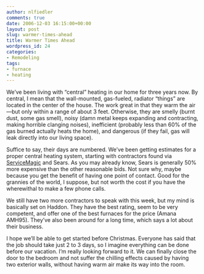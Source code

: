 ```yaml
---
author: nlfiedler
comments: true
date: 2006-12-03 16:15:00+00:00
layout: post
slug: warmer-times-ahead
title: Warmer Times Ahead
wordpress_id: 24
categories:
- Remodeling
tags:
- furnace
- heating
---
```


We’ve been living with “central” heating in our home for three years now. By central, I mean that the wall-mounted, gas-fueled, radiator “things” are located in the center of the house. The work great in that they warm the air—but only within a range of about 3 feet. Otherwise, they are smelly (burnt dust, some gas smell), noisy (damn metal keeps expanding and contracting, making horrible clanging noises), inefficient (probably less than 60% of the gas burned actually heats the home), and dangerous (if they fail, gas will leak directly into our living space).

   

Suffice to say, their days are numbered. We’ve been getting estimates for a proper central heating system, starting with contractors found via [ServiceMagic](http://www.servicemagic.com/) and Sears. As you may already know, Sears is generally 50% more expensive than the other reasonable bids. Not sure why, maybe because you get the benefit of having one point of contact. Good for the grannies of the world, I suppose, but not worth the cost if you have the wherewithal to make a few phone calls.

   

We still have two more contractors to speak with this week, but my mind is basically set on Haddon. They have the best rating, seem to be very competent, and offer one of the best furnaces for the price (Amana AMH95). They’ve also been around for a long time, which says a lot about their business.

   

I hope we’ll be able to get started before Christmas. Everyone has said that the job should take just 2 to 3 days, so I imagine everything can be done before our vacation. I’m really looking forward to it. We can finally close the door to the bedroom and not suffer the chilling effects caused by having two exterior walls, without having warm air make its way into the room.
